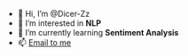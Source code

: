 - 👋 Hi, I’m @Dicer-Zz
- 👀 I’m interested in **NLP**
- 🌱 I’m currently learning **Sentiment Analysis**
- 📫 [Email to me](mailto:dicer0615@gmail.com)

<!---
Dicer-Zz/Dicer-Zz is a ✨ special ✨ repository because its `README.md` (this file) appears on your GitHub profile.
You can click the Preview link to take a look at your changes.
--->
